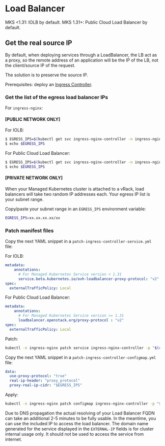 # Load Balancer

MKS <1.31: IOLB by default.
MKS 1.31+: Public Cloud Load Balancer by default.

## Get the real source IP

By default, when deploying services through a LoadBalancer, the LB act as a proxy, so the remote address of an application will be the IP of the LB, not the client/source IP of the request.

The solution is to preserve the source IP.

Prerequisites: deploy an [Ingress Controller](../ingress/README.md).

### Get the list of the egress load balancer IPs

For `ingress-nginx`:

#### [PUBLIC NETWORK ONLY]

For IOLB:
```bash
$ EGRESS_IPS=$(kubectl get svc ingress-nginx-controller -n ingress-nginx -o jsonpath="{.metadata.annotations.lb\.k8s\.ovh\.net/egress-ips}")
$ echo $EGRESS_IPS
```

For Public Cloud Load Balancer:
```bash
$ EGRESS_IPS=$(kubectl get svc ingress-nginx-controller -n ingress-nginx -o jsonpath="{.metadata.annotations.loadbalancer\.ovhcloud\.com/egress-ips}")
$ echo $EGRESS_IPS
```

#### [PRIVATE NETWORK ONLY]

When your Managed Kubernetes cluster is attached to a vRack, load balancers will take two random IP addresses each. Your egress IP list is your subnet range.

Copy/paste your subnet range in an `EGRESS_IPS` environment variable:

```bash
EGRESS_IPS=xx.xx.xx.xx/xx
```

### Patch manifest files

Copy the next YAML snippet in a `patch-ingress-controller-service.yml` file:

For IOLB:
```yaml
metadata:
    annotations:
      # For Managed Kubernetes Service version < 1.31
      service.beta.kubernetes.io/ovh-loadbalancer-proxy-protocol: "v2"
spec:
  externalTrafficPolicy: Local
```

For Public Cloud Load Balancer:
```yaml
metadata:
    annotations:
      # For Managed Kubernetes Service version >= 1.31
      loadbalancer.openstack.org/proxy-protocol : "v2"
spec:
  externalTrafficPolicy: Local
```

Patch:
```bash
kubectl -n ingress-nginx patch service ingress-nginx-controller -p "$(cat patch-ingress-controller-service.yml)"
```

Copy the next YAML snippet in a `patch-ingress-controller-configmap.yml` file:

```yaml
data:
  use-proxy-protocol: "true"
  real-ip-header: "proxy_protocol"
  proxy-real-ip-cidr: "$EGRESS_IPS"
```

Apply:
```bash
kubectl -n ingress-nginx patch configmap ingress-nginx-controller -p "$(cat patch-ingress-controller-configmap.yml)"
```

Due to DNS propagation the actual resolving of your Load Balancer FQDN can take an additional 2-5 minutes to be fully usable. In the meantime, you can use the included IP to access the load balancer.
The domain name generated for the service displayed in the `EXTERNAL-IP` fields is for cluster internal usage only. It should not be used to access the service from internet. 